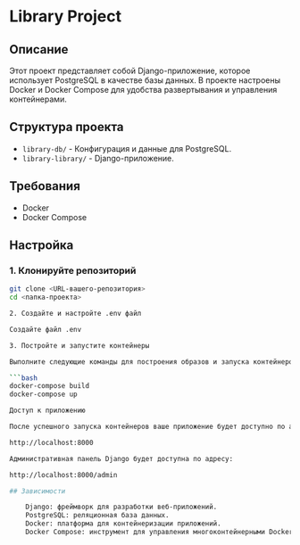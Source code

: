 # Library Project

## Описание

Этот проект представляет собой Django-приложение, которое использует PostgreSQL в качестве базы данных. В проекте настроены Docker и Docker Compose для удобства развертывания и управления контейнерами.

## Структура проекта

- `library-db/` - Конфигурация и данные для PostgreSQL.
- `library-library/` - Django-приложение.

## Требования

- Docker
- Docker Compose

## Настройка

### 1. Клонируйте репозиторий

```bash
git clone <URL-вашего-репозитория>
cd <папка-проекта>

2. Создайте и настройте .env файл

Создайте файл .env

3. Постройте и запустите контейнеры

Выполните следующие команды для построения образов и запуска контейнеров:

```bash
docker-compose build
docker-compose up

Доступ к приложению

После успешного запуска контейнеров ваше приложение будет доступно по адресу:

http://localhost:8000

Административная панель Django будет доступна по адресу:

http://localhost:8000/admin

## Зависимости

    Django: фреймворк для разработки веб-приложений.
    PostgreSQL: реляционная база данных.
    Docker: платформа для контейнеризации приложений.
    Docker Compose: инструмент для управления многоконтейнерными Docker приложениями.
